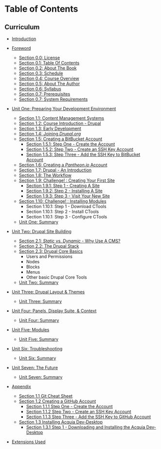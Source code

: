 # Table of Contents

## Curriculum

* [Introduction](README.md)
* [Foreword](manuscript/foreword.md)
    * [Section 0.0: License](manuscript/foreword-license.md)
    * [Section 0.1: Table Of Contents](table-of-contents.md)
    * [Section 0.2: About The Book](manuscript/about-the-book.md)
    * [Section 0.3: Schedule](manuscript/schedule.md)
    * [Section 0.4: Course Overview](manuscript/course-overview.md)
    * [Section 0.5: About The Author](manuscript/about-the-authors.md)
    * [Section 0.6: Syllabus](manuscript/syllabus.md)
    * [Section 0.7: Prerequisites](manuscript/prerequisites.md)
    * [Section 0.7: System Requirements](manuscript/system-requirements.md)
* [Unit One: Preparing Your Development Environment](manuscript/unit-1-preparing-your-development-environment.md "Unit One - Preparing Your Development Environment")
    * [Section 1.1: Content Management Systems](manuscript/content-management-systems.md "Content Management Systems")
    * [Section 1.2: Course Introduction - Drupal](manuscript/introduction.md "Section 1.2: Course Introduction - Drupal")
    * [Section 1.3: Early Development](manuscript/early-development.md)
    * [Section 1.4: Joining *Drupal.org*](manuscript/joining-drupal-org.md)
    * [Section 1.5: Creating a BitBucket Account](manuscript/creating-bitbucket-account.md)
        * [Section 1.5.1: Step One - Create the Account](manuscript/unit-1-preparing-your-development-environment/creating-bitbucket-account/creating-bitbucket-account_step-1.md "Step One - Create the Account")
        * [Section 1.5.2: Step Two - Create an SSH Key Account](manuscript/unit-1-preparing-your-development-environment/creating-bitbucket-account/creating-bitbucket-account_step-2.md "Step Two - Create an SSH Key Account")
        * [Section 1.5.3: Step Three - Add the SSH Key to BitBucket Account](manuscript/unit-1-preparing-your-development-environment/creating-bitbucket-account/creating-bitbucket-account_step-3.md "Step Three - Add the SSH Key to BitBucket Account")
    * [Section 1.6: Creating a _Pantheon.io_ Account](manuscript/creating-pantheonio-account.md)
    * [Section 1.7: Drupal - An Introduction](manuscript/drupal-an-introduction.md "Drupal - An Introduction")    
    * [Section 1.8: The Workflow](manuscript/the-workflow.md)
    * [Section 1.9: Challenge! : Creating Your First Site](manuscript/creating-a-site.md "Section 1.9: Challenge! : Creating Your First Site")
        * [Section 1.9.1: Step 1 - Creating A Site](manuscript/creating-a-site/creating-a-site_1.md "Step 1 - Creating A Site")
        * [Section 1.9.2: Step 2 - Installing A Site](manuscript/creating-a-site/creating-a-site_1.md "Step 2 - Installing A Site")
        * [Section 1.9.3: Step 3 - Visit Your New Site](manuscript/creating-a-site/creating-a-site_1.md "Step 3 - Visit Your New Site")
    * [Section 1.10: Challenge! : Installing Modules](manuscript/installing-modules.md "Section 1.7: Challenge! : Installing Modules")    
        * Section 1.10.1: Step 1 - Download CTools
        * Section 1.10.1: Step 2 - Install CTools
        * Section 1.10.1: Step 3 - Configure CTools
    * [Unit One: Summary](manuscript/summary-unit-1.md "Unit One: Summary")
* [Unit Two: Drupal Site Building](manuscript/unit-2-site-building.md "Unit Two: Drupal Site Building")
    * [Section 2.1: *Static* vs. *Dynamic* - Why Use A CMS?](manuscript/why-use-a-cms.md "Why Use A CMS?")
    * [Section 2.2: The Drupal Stack](manuscript/the-drupal-stack.md "Section 2.2: The Drupal Stack")
    * [Section 2.3: Drupal Core Basics](manuscript/drupal-core-basics.md "Drupal Core Basics")
        * Users and Permissions
        * Nodes
        * Blocks
        * Menus
        * Other basic Drupal Core Tools
    * [Unit Two: Summary](manuscript/summary-unit-2.md "Unit Two: Summary")
* [Unit Three: Drupal Layout & Themes](manuscript/unit-3-layout-themes.md "Unit Three: Drupal Layout & Themes")
    * [Unit Three: Summary](manuscript/summary-unit-3.md "Unit Three: Summary")
* [Unit Four: Panels, Display Suite, & Context](manuscript/unit-4-panels-display-context.md "Unit Four: Panels, Display Suite, & Context")
    * [Unit Four: Summary](manuscript/summary-unit-4.md "Unit Four: Summary")
* [Unit Five: Modules](manuscript/unit-5-modules.md "Unit Five: Modules")
    * [Unit Five: Summary](manuscript/summary-unit-5.md "Unit Five: Summary")
* [Unit Six: Troubleshooting](manuscript/unit-6-troubleshooting.md "Unit Six: Troubleshooting")
    * [Unit Six: Summary](manuscript/summary-unit-6.md "Unit Six: Summary")
* [Unit Seven: The Future](manuscript/unit-7-the-future.md "Unit Seven: The Future")
    * [Unit Seven: Summary](manuscript/summary-unit-7.md "Unit Seven: Summary")

* [Appendix](appendix/appendix.md)
    * [Section 1.1 Git Cheat Sheet](appendix/git-cheat-sheet.md)
    * [Section 1.2 Creating a GitHub Account](manuscript/creating-github-account.md)
        * [Section 1.1.1 Step One - Create the Account](manuscript/unit-1-preparing-your-development-environment/creating-github-account/creating-github-account_step-1.md "Step One - Create the Account")
        * [Section 1.1.2 Step Two - Create an SSH Key Account](manuscript/unit-1-preparing-your-development-environment/creating-github-account/creating-github-account_step-2.md "Step Two - Create an SSH Key Account")
        * [Section 1.1.3 Step Three - Add the SSH Key to GitHub Account](manuscript/unit-1-preparing-your-development-environment/creating-github-account/creating-github-account_step-3.md "Step Three - Add the SSH Key to GitHub Account")
    * [Section 1.3 Installing Acquia Dev-Desktop](appendix/installing-acquia-dev-desktop.md)
        * [Section 1.3.1 Step 1 - Downloading and Installing the Acquia Dev-Desktop](appendix/installing-acquia-dev-desktop/installing-acquia-dev-desktop_step-1.md)
* [Extensions Used](extensions-used.md)
